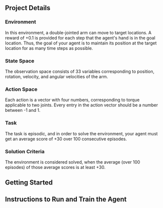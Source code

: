 
<h2>Project Details</h2>

<h3>Environment</h3>
<p>
In this environment, a double-jointed arm can move to target locations. A reward of +0.1 is provided for each step that the agent's hand is in the goal location. Thus, the goal of your agent is to maintain its position at the target location for as many time steps as possible.
</p>

<h3>State Space</h3>
<p>
The observation space consists of 33 variables corresponding to position, rotation, velocity, and angular velocities of the arm. 
</p>

<h3>Action Space</h3>
<p>
Each action is a vector with four numbers, corresponding to torque applicable to two joints. Every entry in the action vector should be a number between -1 and 1.
</p>

<h3>Task</h3>
The task is episodic, and in order to solve the environment, your agent must get an average score of +30 over 100 consecutive episodes.

<h3>Solution Criteria</h3>
<p>
The environment is considered solved, when the average (over 100 episodes) of those average scores is at least +30.
</p>

<h2>Getting Started</h2>

<h2>Instructions to Run and Train the Agent</h2>
